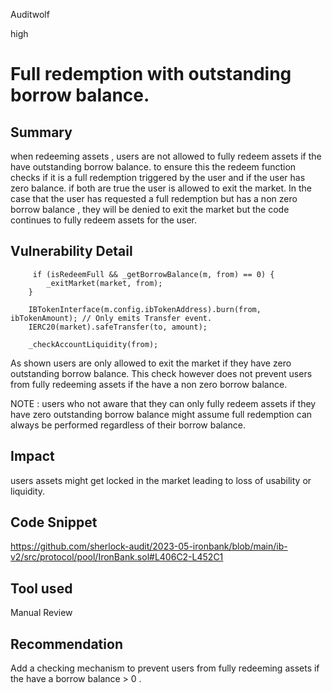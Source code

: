 Auditwolf

high

# Full redemption with outstanding borrow balance.

## Summary

when redeeming assets , users are not allowed to fully redeem  assets if the have outstanding borrow balance. to ensure this the redeem function checks if it is a full redemption triggered by the user and if the user has zero balance. if both are true the user is allowed to exit the market. In the case that the user has requested a full redemption but has a non zero borrow balance , they will be denied to exit the market but the code continues to fully redeem assets  for  the  user.

## Vulnerability Detail

         if (isRedeemFull && _getBorrowBalance(m, from) == 0) {
            _exitMarket(market, from);
        }

        IBTokenInterface(m.config.ibTokenAddress).burn(from, ibTokenAmount); // Only emits Transfer event.
        IERC20(market).safeTransfer(to, amount);

        _checkAccountLiquidity(from);

As shown users are only  allowed to exit the market if they have zero outstanding borrow balance. This check however does not prevent users from fully redeeming assets if the have a non zero borrow balance. 

NOTE : users who not aware that they can only fully redeem assets if they have zero outstanding borrow balance might assume full redemption can always be performed regardless of their borrow balance. 
## Impact

users assets might get locked in the market leading to loss of usability or liquidity.

## Code Snippet

https://github.com/sherlock-audit/2023-05-ironbank/blob/main/ib-v2/src/protocol/pool/IronBank.sol#L406C2-L452C1

## Tool used

Manual Review

## Recommendation
Add a checking mechanism to prevent users from fully redeeming assets if the have a borrow balance >  0 .
